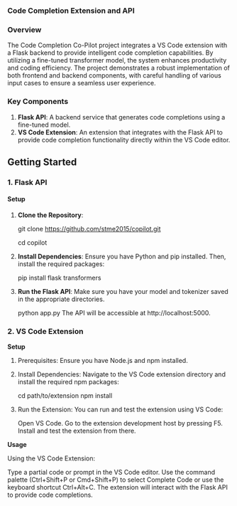 ### Code Completion Extension and API

### Overview

The Code Completion Co-Pilot project integrates a VS Code extension with a Flask backend to provide intelligent code completion capabilities. By utilizing a fine-tuned transformer model, the system enhances productivity and coding efficiency. The project demonstrates a robust implementation of both frontend and backend components, with careful handling of various input cases to ensure a seamless user experience.

### Key Components

1. **Flask API**: A backend service that generates code completions using a fine-tuned model.
2. **VS Code Extension**: An extension that integrates with the Flask API to provide code completion functionality directly within the VS Code editor.

## Getting Started

### 1. Flask API

#### Setup

1. **Clone the Repository**:
   
   git clone https://github.com/stme2015/copilot.git

   cd copilot

3. **Install Dependencies**: Ensure you have Python and pip installed. Then, install the required packages:

      pip install flask transformers

4. **Run the Flask API**: Make sure you have your model and tokenizer saved in the appropriate directories.

     python app.py
     The API will be accessible at http://localhost:5000.

### 2. VS Code Extension

**Setup**

1. Prerequisites: Ensure you have Node.js and npm installed.

2. Install Dependencies: Navigate to the VS Code extension directory and install the required npm packages:

     cd path/to/extension
     npm install

3. Run the Extension: You can run and test the extension using VS Code:

     Open VS Code.
     Go to the extension development host by pressing F5.
     Install and test the extension from there.

**Usage**

Using the VS Code Extension:

   Type a partial code or prompt in the VS Code editor.
   Use the command palette (Ctrl+Shift+P or Cmd+Shift+P) to select Complete Code or use the keyboard shortcut Ctrl+Alt+C.
   The extension will interact with the Flask API to provide code completions.
